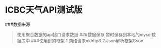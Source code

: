 # ICBC天气API测试版
###数据来源
> 使用聚合数据的api接口请求数据
###数据保存
> 暂时保存到本地的mysql数据库中
###使用到的框架
1.网络请求okhttp3
2.Json解析框架Gson

